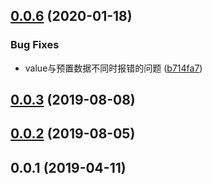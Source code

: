 <a name="0.0.6"></a>
## [0.0.6](https://github.com/tinper-bee/ac-city-select/compare/v0.0.3...v0.0.6) (2020-01-18)


### Bug Fixes

* value与预置数据不同时报错的问题 ([b714fa7](https://github.com/tinper-bee/ac-city-select/commit/b714fa7))



<a name="0.0.3"></a>
## [0.0.3](https://github.com/tinper-bee/ac-city-select/compare/v0.0.2...v0.0.3) (2019-08-08)



<a name="0.0.2"></a>
## [0.0.2](https://github.com/tinper-bee/ac-city-select/compare/v0.0.1...v0.0.2) (2019-08-05)



<a name="0.0.1"></a>
## 0.0.1 (2019-04-11)




